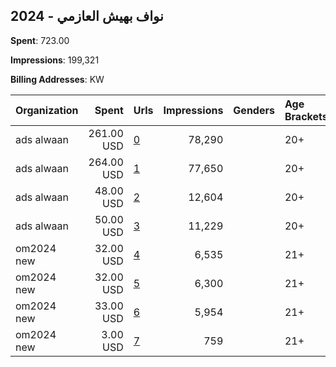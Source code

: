 ## 2024 - نواف بهيش العازمي 
**Spent**: 723.00

**Impressions**: 199,321

**Billing Addresses**: KW

|Organization|Spent|Urls|Impressions|Genders|Age Brackets|Country Codes|
|:---|---:|:---|---:|:---|:---|:---|
|ads alwaan|261.00 USD|[0](https://www.snap.com/political-ads/asset/88a144bd582ce20b55c10b784580dfedca51d2792d04cea5e2267e49130bd2d2?mediaType=mp4)|78,290||20+|kuwait|
|ads alwaan|264.00 USD|[1](https://www.snap.com/political-ads/asset/428866eae9cc072087ccd555d0a8697c5f2db760760251fb3fb435da3f1947b3?mediaType=mp4)|77,650||20+|kuwait|
|ads alwaan|48.00 USD|[2](https://www.snap.com/political-ads/asset/362fc06cbc3c2b1e0958a8c8821717c7bb2eca375952eaf024bb0685de2f3fcc?mediaType=mp4)|12,604||20+|kuwait|
|ads alwaan|50.00 USD|[3](https://www.snap.com/political-ads/asset/362fc06cbc3c2b1e0958a8c8821717c7bb2eca375952eaf024bb0685de2f3fcc?mediaType=mp4)|11,229||20+|kuwait|
|om2024 new|32.00 USD|[4](https://www.snap.com/political-ads/asset/5f2f5633a6829e895e576d5cda3ec56ee4f877cc773cf40e18f2d3fd29ff5d1a?mediaType=mp4)|6,535||21+|kuwait|
|om2024 new|32.00 USD|[5](https://www.snap.com/political-ads/asset/5710c80baceb622860ecbcd6308aa3cd284f33da8164f8b99f0bb9dc51892f49?mediaType=mp4)|6,300||21+|kuwait|
|om2024 new|33.00 USD|[6](https://www.snap.com/political-ads/asset/d1d91ec9ba1c434f1256d281b37561c10e5e6fae4e4ac9951d38e054b3d54ba9?mediaType=mp4)|5,954||21+|kuwait|
|om2024 new|3.00 USD|[7](https://www.snap.com/political-ads/asset/b8390fbadf376d408945558310456ca50f3513f732fb2fa72f8a7a8acba6e9ab?mediaType=mp4)|759||21+|kuwait|
